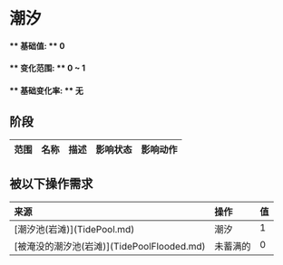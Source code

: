 # 潮汐  
>   
  
#### ** 基础值: ** 0   
#### ** 变化范围: ** 0 ~ 1  
#### ** 基础变化率: ** 无   
## 阶段  
<table class="table table-bordered" data-toggle="table"  ><thead style=""><tr ><th  style="text-align:left;vertical-align:top;"  data-sortable="true"  >范围</th><th  style="text-align:left;vertical-align:top;"  data-sortable="true"  >名称</th><th  style="text-align:left;vertical-align:top;"  data-sortable="true"  >描述</th><th  style="text-align:left;vertical-align:top;"  data-sortable="true"  >影响状态</th><th  style="text-align:left;vertical-align:top;"  data-sortable="true"  >影响动作</th></tr></thead></tbody></table>  
  
## 被以下操作需求  
<table class="table table-bordered" data-toggle="table"  ><thead style=""><tr ><th  style="text-align:left;vertical-align:top;"  >来源</th><th  style="text-align:left;vertical-align:top;"  >操作</th><th  style="text-align:left;vertical-align:top;"  data-sortable="true"  >值</th></tr></thead><tr ><td  style="text-align:left;vertical-align:top;"  >[潮汐池(岩滩)](TidePool.md)</td><td  style="text-align:left;vertical-align:top;"  >潮汐</td><td  style="text-align:left;vertical-align:top;"  >1</td></tr><tr ><td  style="text-align:left;vertical-align:top;"  >[被淹没的潮汐池(岩滩)](TidePoolFlooded.md)</td><td  style="text-align:left;vertical-align:top;"  >未蓄满的</td><td  style="text-align:left;vertical-align:top;"  >0</td></tr></tbody></table>  
  


<script>document.title="潮汐 - 卡牌生存百科 Card Survival Wiki";</script>